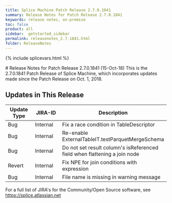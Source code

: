 ```yaml
---
title: Splice Machine Patch Release 2.7.0.1841
summary: Release Notes for Patch Release 2.7.0.1841
keywords: release notes, on-premise
toc: false
product: all
sidebar:  getstarted_sidebar
permalink: releasenotes_2.7.1841.html
folder: ReleaseNotes
---
```

{% include splicevars.html %}
<section>
<div class="TopicContent" data-swiftype-index="true" markdown="1">
# Release Notes for Patch Release 2.7.0.1841 (15-Oct-18)
This is the 2.7.0.1841 Patch Release of Splice Machine, which incorporates updates made since the Patch Release on Oct. 1, 2018.

## Updates in This Release
<table>
    <col width="125px" />
    <col width="125px" />
    <col />
    <thead>
        <tr>
            <th>Update Type</th>
            <th>JIRA-ID</th>
            <th>Description</th>
        </tr>
    </thead>
    <tbody>
        <tr>
            <td>Bug</td>
            <td>Internal</td>
            <td>Fix a race condition in TableDescriptor</td>
        </tr>
        <tr>
            <td>Bug</td>
            <td>Internal</td>
            <td>Re-enable ExternalTableIT.testParquetMergeSchema</td>
        </tr>
        <tr>
            <td>Bug</td>
            <td>Internal</td>
            <td>Do not set result column's isReferenced field when flattening a join node</td>
        </tr>
        <tr>
            <td>Revert</td>
            <td>Internal</td>
            <td>Fix NPE for join conditions with expression</td>
        </tr>
        <tr>
            <td>Bug</td>
            <td>Internal</td>
            <td>File name is missing in warning message</td>
        </tr>
    </tbody>
</table>

For a full list of JIRA's for the Community/Open Source software, see <https://splice.atlassian.net>

</div>
</section>
